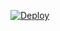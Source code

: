 [![Deploy](https://www.herokucdn.com/deploy/button.svg)](https://heroku.com/deploy?template=https://github.com/LoopWasTaken/CheemsBot-MD4/)
